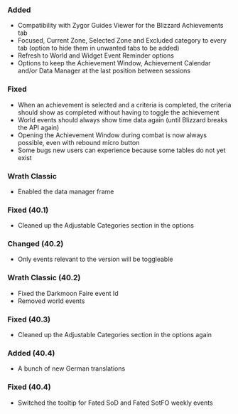 <p><h3>Added</h3></p>
<ul>
<li>Compatibility with Zygor Guides Viewer for the Blizzard Achievements tab</li>
<li>Focused, Current Zone, Selected Zone and Excluded category to every tab (option to hide them in unwanted tabs to be added)</li>
<li>Refresh to World and Widget Event Reminder options</li>
<li>Options to keep the Achievement Window, Achievement Calendar and/or Data Manager at the last position between sessions</li>
</ul>
<p><h3>Fixed</h3></p>
<ul>
<li>When an achievement is selected and a criteria is completed, the criteria should show as completed without having to toggle the achievement</li>
<li>World events should always show time data again (until Blizzard breaks the API again)</li>
<li>Opening the Achievement Window during combat is now always possible, even with rebound micro button</li>
<li>Some bugs new users can experience because some tables do not yet exist</li>
</ul>
<p><h3>Wrath Classic</h3></p>
<ul>
<li>Enabled the data manager frame</li>
</ul>
<p><h3>Fixed (40.1)</h3></p>
<ul>
<li>Cleaned up the Adjustable Categories section in the options</li>
</ul>
<p><h3>Changed (40.2)</h3></p>
<ul>
<li>Only events relevant to the version will be toggleable</li>
</ul>
<p><h3>Wrath Classic (40.2)</h3></p>
<ul>
<li>Fixed the Darkmoon Faire event Id</li>
<li>Removed world events</li>
</ul>
<p><h3>Fixed (40.3)</h3></p>
<ul>
<li>Cleaned up the Adjustable Categories section in the options again</li>
</ul>
<p><h3>Added (40.4)</h3></p>
<ul>
<li>A bunch of new German translations</li>
</ul>
<p><h3>Fixed (40.4)</h3></p>
<ul>
<li>Switched the tooltip for Fated SoD and Fated SotFO weekly events</li>
</ul>
